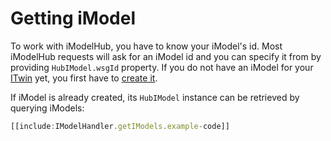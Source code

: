 # Getting iModel

To work with iModelHub, you have to know your iModel's id. Most iModelHub requests will ask for an iModel id and you can specify it from by providing `HubIModel.wsgId` property. If you do not have an iModel for your [ITwin]($context-registry-client) yet, you first have to [create it](./CreateiModel.md).

If iModel is already created, its `HubIModel` instance can be retrieved by querying iModels:

```ts
[[include:IModelHandler.getIModels.example-code]]
```

